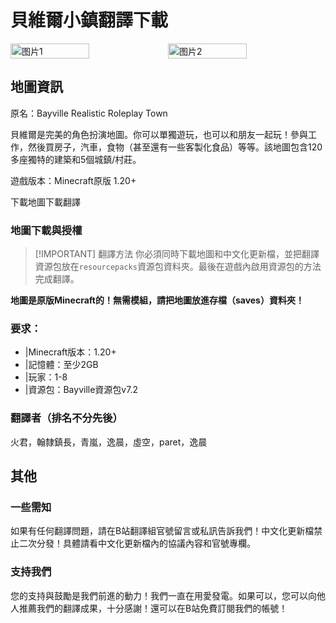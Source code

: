 <script setup>
import ButtonComponent from '../../.vitepress/theme/components/ButtonComponent.vue'
</script>

# 貝維爾小鎮翻譯下載
<div style="display: flex">
  <img src="https://s11.ax1x.com/2024/02/25/pFa182V.jpg" style="width:50%" alt="图片1">
  <img src="https://s11.ax1x.com/2024/02/25/pFaQyJx.webp" style="width:50%" alt="图片2">
</div>

## 地圖資訊

原名：Bayville Realistic Roleplay Town

貝維爾是完美的角色扮演地圖。你可以單獨遊玩，也可以和朋友一起玩！參與工作，然後買房子，汽車，食物（甚至還有一些客製化食品）等等。該地圖包含120多座獨特的建築和5個城鎮/村莊。

遊戲版本：Minecraft原版 1.20+

<div style="display: flex;">
  <ButtonComponent link="https://www.mediafire.com/file/w9gwytz72hbtdyf/Bayville_-_realistic_roleplay_town_v7.2.zip/file">下載地圖</ButtonComponent>
  <ButtonComponent buttonClass='button2' link="https://vmhanhuazu.lanzoui.com/s/vmct-Bayville-mapt-cn">下載翻譯</ButtonComponent>
</div>


### 地圖下載與授權

> [!IMPORTANT] 翻譯方法
> 你必須同時下載地圖和中文化更新檔，並把翻譯資源包放在`resourcepacks`資源包資料夾。最後在遊戲內啟用資源包的方法完成翻譯。

**地圖是原版Minecraft的！無需模組，請把地圖放進存檔（saves）資料夾！**

### 要求：

- |Minecraft版本：1.20+
- |記憶體：至少2GB
- |玩家：1-8
- |資源包：Bayville資源包v7.2

### 翻譯者（排名不分先後）

火君，翰隸鎮長，青嵐，逸晨，虛空，paret，逸晨

## 其他
### 一些需知
如果有任何翻譯問題，請在B站翻譯組官號留言或私訊告訴我們！中文化更新檔禁止二次分發！具體請看中文化更新檔內的協議內容和官號專欄。

### 支持我們
您的支持與鼓勵是我們前進的動力！我們一直在用愛發電。如果可以，您可以向他人推薦我們的翻譯成果，十分感謝！還可以在B站免費訂閱我們的帳號！
